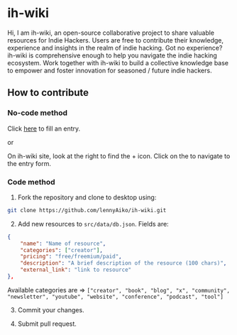 # ih-wiki

Hi, I am ih-wiki, an open-source collaborative project to share valuable resources for Indie Hackers. Users are free to contribute their knowledge, experience and insights in the realm of indie hacking. Got no experience? ih-wiki is comprehensive enough to help you navigate the indie hacking ecosystem. Work together with ih-wiki to build a collective knowledge base to empower and foster innovation for seasoned / future indie hackers.

## How to contribute

### No-code method

Click [here](https://tally.so/r/nWRN7P) to fill an entry.

or

On ih-wiki site, look at the right to find the + icon. Click on the to navigate to the entry form.

### Code method

1. Fork the repository and clone to desktop using:

```sh
git clone https://github.com/lennyAiko/ih-wiki.git
```
2. Add new resources to `src/data/db.json`. Fields are:
```json
{
    "name": "Name of resource",
    "categories": ["creator"],
    "pricing": "free/freemium/paid",
    "description": "A brief description of the resource (100 chars)",
    "external_link": "link to resource"
},
```
Available categories are => `["creator", "book", "blog", "x", "community", "newsletter", "youtube", "website", "conference", "podcast", "tool"]`

3. Commit your changes.

4. Submit pull request.